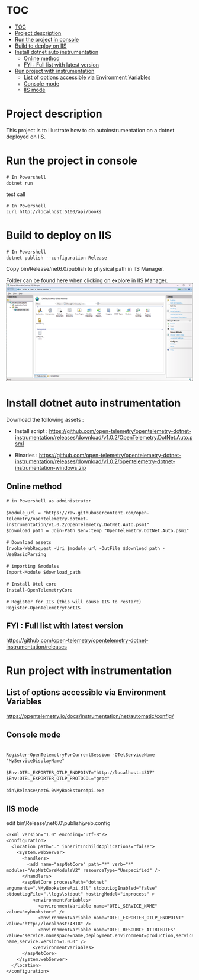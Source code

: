 
# TOC

- [TOC](#toc)
- [Project description](#project-description)
- [Run the project in console](#run-the-project-in-console)
- [Build to deploy on IIS](#build-to-deploy-on-iis)
- [Install dotnet auto instrumentation](#install-dotnet-auto-instrumentation)
  - [Online method](#online-method)
  - [FYI : Full list with latest version](#fyi--full-list-with-latest-version)
- [Run project with instrumentation](#run-project-with-instrumentation)
  - [List of options accessible via Environment Variables](#list-of-options-accessible-via-environment-variables)
  - [Console mode](#console-mode)
  - [IIS mode](#iis-mode)

# Project description 
This project is to illustrate how to do autoinstrumentation on a dotnet deployed on IIS.


# Run the project in console

```
# In Powershell
dotnet run
```

test call

```
# In Powershell
curl http://localhost:5100/api/books
```

# Build to deploy on IIS

```
# In Powershell
dotnet publish --configuration Release
```

Copy bin/Release/net6.0/publish to physical path in IIS Manager.

Folder can be found here when clicking on explore in IIS Manager.
![IIS Manager](image.png)

# Install dotnet auto instrumentation 

Download the following assets :

 - Install script :
https://github.com/open-telemetry/opentelemetry-dotnet-instrumentation/releases/download/v1.0.2/OpenTelemetry.DotNet.Auto.psm1

 - Binaries :
https://github.com/open-telemetry/opentelemetry-dotnet-instrumentation/releases/download/v1.0.2/opentelemetry-dotnet-instrumentation-windows.zip


## Online method

```
# in Powershell as administrator

$module_url = "https://raw.githubusercontent.com/open-telemetry/opentelemetry-dotnet-instrumentation/v1.0.2/OpenTelemetry.DotNet.Auto.psm1"
$download_path = Join-Path $env:temp "OpenTelemetry.DotNet.Auto.psm1"

# Download assets
Invoke-WebRequest -Uri $module_url -OutFile $download_path -UseBasicParsing

# importing &modules
Import-Module $download_path

# Install Otel core
Install-OpenTelemetryCore

# Register for IIS (this will cause IIS to restart)
Register-OpenTelemetryForIIS

```

## FYI : Full list with latest version
https://github.com/open-telemetry/opentelemetry-dotnet-instrumentation/releases


# Run project with instrumentation

## List of options accessible via Environment Variables
https://opentelemetry.io/docs/instrumentation/net/automatic/config/


## Console mode
```

Register-OpenTelemetryForCurrentSession -OTelServiceName "MyServiceDisplayName"

$Env:OTEL_EXPORTER_OTLP_ENDPOINT="http://localhost:4317"
$Env:OTEL_EXPORTER_OTLP_PROTOCOL="grpc"

bin\Release\net6.0\MyBookstoreApi.exe
```

## IIS mode

edit bin\Release\net6.0\publish\web.config

```
<?xml version="1.0" encoding="utf-8"?>
<configuration>
  <location path="." inheritInChildApplications="false">
    <system.webServer>
      <handlers>
        <add name="aspNetCore" path="*" verb="*" modules="AspNetCoreModuleV2" resourceType="Unspecified" />
      </handlers>
      <aspNetCore processPath="dotnet" arguments=".\MyBookstoreApi.dll" stdoutLogEnabled="false" stdoutLogFile=".\logs\stdout" hostingModel="inprocess" >
		  <environmentVariables>
			<environmentVariable name="OTEL_SERVICE_NAME" value="mybookstore" />
			<environmentVariable name="OTEL_EXPORTER_OTLP_ENDPOINT" value="http://localhost:4318" />
			<environmentVariable name="OTEL_RESOURCE_ATTRIBUTES" value="service.namespace=name,deployment.environment=production,service.instance.id=server-name,service.version=1.0.0" />
		  </environmentVariables>
	  </aspNetCore>
    </system.webServer>
  </location>
</configuration>
```